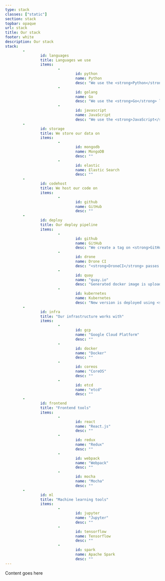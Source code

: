 ```yaml
---
type: stack
classes: ["static"]
section: stack
topbar: opaque
url: stack
title: Our stack
footer: white
description: Our stack
stack:
        -
                id: languages
                title: Languages we use
                items:
                        -
                                id: python
                                name: Python
                                desc: "We use the <strong>Python</strong> language for machine learning and data science"
                        -
                                id: golang
                                name: Go
                                desc: "We use the <strong>Go</strong> language for all of our backend applications"
                        -
                                id: javascript
                                name: JavaScript
                                desc: "We use the <strong>JavaScript</strong> language for all of our frontend applications"
        -
                id: storage
                title: We store our data on
                items:
                        -
                                id: mongodb
                                name: MongoDB
                                desc: ""
                        -       
                                id: elastic
                                name: Elastic Search
                                desc: ""
        -
                id: codehost
                title: We host our code on
                items:
                        -
                                id: github
                                name: GitHub
                                desc: ""
        -              
                id: deploy
                title: Our deploy pipeline
                items:
                        -
                                id: github
                                name: GitHub
                                desc: "We create a tag on <strong>GitHub</strong> to release a new version"
                        -
                                id: drone
                                name: Drone CI
                                desc: "<strong>DroneCI</strong> passes the tests and builds the docker image"
                        -
                                id: quay
                                name: "quay.io"
                                desc: "Generated docker image is uploaded to <strong>quay.io</strong>"
                        -
                                id: kubernetes
                                name: Kubernetes
                                desc: "New version is deployed using <strong>kubernetes</strong>"
        -
                id: infra
                title: "Our infrastructure works with"
                items:
                        -
                                id: gcp
                                name: "Google Cloud Platform"
                                desc: ""
                        -       
                                id: docker
                                name: "Docker"
                                desc: ""
                        -
                                id: coreos
                                name: "CoreOS"
                                desc: ""
                        -
                                id: etcd
                                name: "etcd"
                                desc: ""
        -         
                id: frontend
                title: "Frontend tools"
                items:
                        -
                                id: react
                                name: "React.js"
                                desc: ""
                        -
                                id: redux
                                name: "Redux"
                                desc: ""
                        -
                                id: webpack
                                name: "Webpack"
                                desc: ""
                        -        
                                id: mocha
                                name: "Mocha"
                                desc: ""
        -
                id: ml
                title: "Machine learning tools"
                items:
                        -
                                id: jupyter
                                name: "Jupyter"
                                desc: ""
                        -
                                id: tensorflow
                                name: Tensorflow
                                desc: ""
                        -
                                id: spark
                                name: Apache Spark
                                desc: ""
---
```


Content goes here
